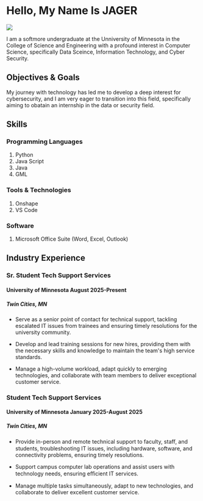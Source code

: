 # Hello, My Name Is JAGER
<a href="https://www.linkedin.com/in/jager-perez-5b6797334/"><img src="https://img.shields.io/badge/-LinkedIn-0072b1?&style=for-the-badge&logo=linkedin&logoColor=white" /></a>

I am a softmore undergraduate at the Unniversity of Minnesota in the College of Science and Engineering with a profound interest in Computer Science, specifically Data Sceince, Information Technology, and Cyber Security. 

## Objectives & Goals

My journey with technology has led me to develop a deep interest for cybersecurity, and I am very eager to transition into this field, specifically aiming to obatain an internship in the data or security field.

## Skills

### Programming Languages

1. Python
2. Java Script
3. Java
4. GML

### Tools & Technologies

1. Onshape
2. VS Code

### Software
1. Microsoft Office Suite (Word, Excel, Outlook)

## Industry Experience
### Sr. Student Tech Support Services 
#### University of Minnesota August 2025-Present
##### Twin Cities, MN

* Serve as a senior point of contact for technical support, tackling escalated IT issues from trainees and ensuring timely
resolutions for the university community.

* Develop and lead training sessions for new hires, providing them with the necessary skills and knowledge to maintain the
team's high service standards.

* Manage a high-volume workload, adapt quickly to emerging technologies, and collaborate with team members to deliver
exceptional customer service.

### Student Tech Support Services 
#### University of Minnesota January 2025-August 2025 
##### Twin Cities, MN

* Provide in-person and remote technical support to faculty, staﬀ, and students, troubleshooting IT issues, including hardware,
software, and connectivity problems, ensuring timely resolutions.

* Support campus computer lab operations and assist users with technology needs, ensuring eﬃcient IT services.

* Manage multiple tasks simultaneously, adapt to new technologies, and collaborate to deliver excellent customer service.

